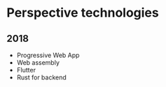 # Perspective technologies

## 2018
  - Progressive Web App
  - Web assembly
  - Flutter
  - Rust for backend
